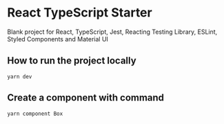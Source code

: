 # React TypeScript Starter

Blank project for React, TypeScript, Jest, Reacting Testing Library, ESLint, Styled Components and Material UI

## How to run the project locally

`yarn dev`

## Create a component with command

`yarn component Box`
